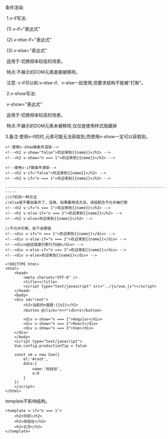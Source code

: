条件渲染:

​	1.v-if写法:

​		(1).v-if="表达式”

​		(2).v-else-if="表达式"

​		(3).v-else="表达式"

​		适用于:切换频率较低的场景。

​		特点:不展示的DOM元素直接被移除。

​		注意: v-if可以和:v-else-if、v-else一起使用,但要求结构不能被“打断”。

​	2.v-show写法: 

​		v-show="表达式"

​		适用于:切换频率较高的场景。

​		特点:不展示的DOM元素未被移除,仅仅是使用样式隐藏掉

​	3.备注:使用v-if的时,元素可能无法获取到,而使用v-show一定可以获取到。



```
<!-使用v-show做条件渲染-->
<!--<h2 v-show="false">欢迎来到{{name}}</h2> -->
<!--<h2 v-show="n === 1">欢迎来到{{name}}</h2> -->

<!--使用v-if做条件演染-->
<!--<h2 v-if="false">欢迎来到{{name}}</h2> -->
<!--<h2 v-if="n === 1">欢迎来到{{name}}</h2> -->

---------------------------------------------------------------------------
//if的另一种方法
//else就不要加条件了，没用，如果要用该方法，该组配合不允许被打断
<!--<h2 v-if="n === 1">欢迎来到{{name}}</h2> -->
<!--<h2 v-else-if="n === 2">欢迎来到{{name}}</h2> -->
<!--<h2 v-else>欢迎来到{{name}}</h2> -->

//不允许打断，如下会报错
<!--<div v-if="n === 1">欢迎来到{{name}}</div> -->
<!--<div v-else-if="n === 2">欢迎来到{{name}}</div> -->
<!--<div>@@这就是打断行为@@</div> -->
<!--<div v-else-if="n === 3">欢迎来到{{name}}</div> -->
<!--<div v-else>欢迎来到{{name}}</div> -->
```



```
<!DOCTYPE html> 
<html>
    <head>
        <meta charset="UTF-8" />
        <title></title>
        <script type="text/javascript" src="../js/vue.js"></script> 
    </head>
    <body>
    <div id="root">
    	<h2>当前的n值是:{{n}}</h2>
    	<button @click="n++">点n+1</button>
    	
    	<div v-show="n === 1">Angular</div>
    	<div v-show="n === 2">React</div> 
    	<div v-show="n === 3">Vue</div>
    </div>
    </body>
    <script type="text/javacript">
    Vue.config.productionTip = false
    
    const vm = new Vue({
    	el:'#root',
    	data:{
    		name:'尚硅谷',
    		n:0
    	}
    })
    </script>
</html>

```



template不影响结构，

```
<template v-if="n === 1">
	<h2>你好</h2>
	<h2>尚硅谷</h2>
	<h2>北京</h2>
</template>
```

